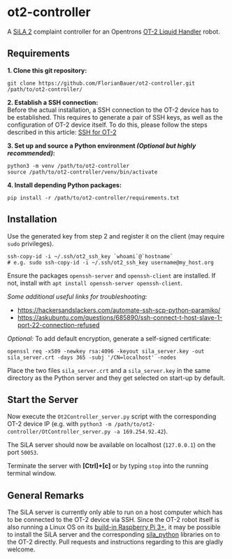 # ot2-controller

A [SiLA 2](https://sila-standard.com/) complaint controller for an Opentrons 
[OT-2 Liquid Handler](https://opentrons.com/ot-2/) robot.


## Requirements

**1. Clone this git repository:**  
```
git clone https://github.com/FlorianBauer/ot2-controller.git /path/to/ot2-controller/
```

**2. Establish a SSH connection:**  
Before the actual installation, a SSH connection to the OT-2 device has to be established.
This requires to generate a pair of SSH keys, as well as the configuration of OT-2 device itself.
To do this, please follow the steps described in this article:
[SSH for OT-2](https://support.opentrons.com/en/articles/3203681-setting-up-ssh-access-to-your-ot-2)

**3. Set up and source a Python environment _(Optional but highly recommended)_:**  
```
python3 -m venv /path/to/ot2-controller
source /path/to/ot2-controller/venv/bin/activate
```

**4. Install depending Python packages:**  
```
pip install -r /path/to/ot2-controller/requirements.txt
```


## Installation

Use the generated key from step 2 and register it on the client (may require `sudo` privileges).
```
ssh-copy-id -i ~/.ssh/ot2_ssh_key `whoami`@`hostname`
# e.g. sudo ssh-copy-id -i ~/.ssh/ot2_ssh_key username@my_host.org
```
Ensure the packages `openssh-server` and `openssh-client` are installed. If not, install with 
`apt install openssh-server openssh-client`.

_Some additional useful links for troubleshooting:_
* https://hackersandslackers.com/automate-ssh-scp-python-paramiko/
* https://askubuntu.com/questions/685890/ssh-connect-t-host-slave-1-port-22-connection-refused

_Optional:_ To add default encryption, generate a self-signed certificate:
```
openssl req -x509 -newkey rsa:4096 -keyout sila_server.key -out sila_server.crt -days 365 -subj '/CN=localhost' -nodes
```

Place the two files `sila_server.crt` and a `sila_server.key` in the same directory as the Python 
server and they get selected on start-up by default.


## Start the Server

Now execute the `Ot2Controller_server.py` script with the corresponding OT-2 device IP (e.g. with 
`python3 -m /path/to/ot2-controller/OtController_server.py -a 169.254.92.42`).

The SiLA server should now be available on localhost (`127.0.0.1`) on the port `50053`.

Terminate the server with **[Ctrl]+[c]** or by typing `stop` into the running terminal window.


## General Remarks

The SiLA server is currently only able to run on a host computer which has to be connected to 
the OT-2 device via SSH. Since the OT-2 robot itself is also running a Linux OS on its 
[build-in Raspberry Pi 3+](https://support.opentrons.com/en/articles/2715311-integrating-the-ot-2-with-other-lab-equipment), 
it may be possible to install the SiLA server and the corresponding 
[sila_python](https://gitlab.com/SiLA2/sila_python#installation) libraries on to the OT-2 directly. 
Pull requests and instructions regarding to this are gladly welcome.
